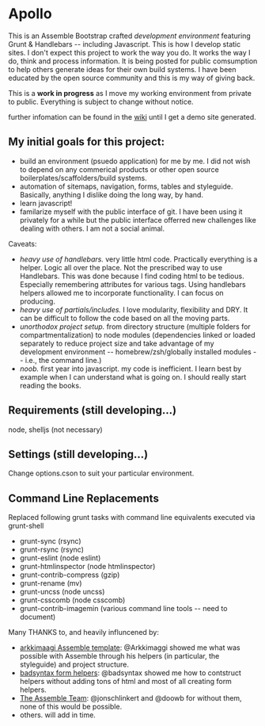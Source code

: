 Apollo
=====

This is an Assemble Bootstrap crafted _development environment_ featuring Grunt &amp; Handlebars -- including Javascript. This is how I develop static sites. I don't expect this project to work the way you do. It works the way I do, think and process information. It is being posted for public comsumption to help others generate ideas for their own build systems. I have been educated by the open source community and this is my way of giving back. 

This is a **work in progress** as I move my working environment from private to public. Everything is subject to change without notice. 

further infomation can be found in the [wiki](https://github.com/akileez/apollo/wiki) until I get a demo site generated.

My initial goals for this project:
---
* build an environment (psuedo application) for me by me. I did not wish to depend on any commerical products or other open source boilerplates/scaffolders/build systems.
* automation of sitemaps, navigation, forms, tables and styleguide. Basically, anything I dislike doing the long way, by hand.
* learn javascript!
* familarize myself with the public interface of git. I have been using it privately for a while but the public interface offerred new challenges like dealing with others. I am not a social animal.

Caveats:  
* _heavy use of handlebars._ very little html code. Practically everything is a helper. Logic all over the place. Not the prescribed way to use Handlebars. This was done because I find coding html to be tedious. Especially remembering attributes for various tags. Using handlebars helpers allowed me to incorporate functionality. I can focus on producing.
* _heavy use of partials/includes._ I love modularity, flexibility and DRY. It can be difficult to follow the code based on all the moving parts.
* _unorthodox project setup._ from directory structure (multiple folders for compartmentalization) to node modules (dependencies linked or loaded separately to reduce project size and take advantage of my development environment -- homebrew/zsh/globally installed modules -- i.e., the command line.)
* _noob._ first year into javascript. my code is inefficient. I learn best by example when I can understand what is going on. I should really start reading the books.

## Requirements (still developing...)
node, shelljs (not necessary)

## Settings (still developing...)

Change options.cson to suit your particular environment.

## Command Line Replacements
Replaced following grunt tasks with command line equivalents executed via grunt-shell  
* grunt-sync (rsync)  
* grunt-rsync (rsync)  
* grunt-eslint (node eslint)  
* grunt-htmlinspector (node htmlinspector)  
* grunt-contrib-compress (gzip)  
* grunt-rename (mv)  
* grunt-uncss (node uncss)
* grunt-csscomb (node csscomb)
* grunt-contrib-imagemin (various command line tools -- need to document)

Many THANKS to, and heavily influncened by:

* [arkkimaagi Assemble template](https://github.com/Arkkimaagi/assemble-website-template): @Arkkimaggi showed me what was possible with Assemble through his helpers (in particular, the styleguide) and project structure.   
* [badsyntax form helpers](https://github.com/badsyntax/handlebars-form-helpers): @badsyntax showed me how to contstruct helpers without adding tons of html and most of all creating form helpers. 
* [The Assemble Team](https://github.com/assemble/assemble): @jonschlinkert and @doowb for without them, none of this would be possible.  
* others. will add in time.
